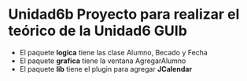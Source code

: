 # Unidad6b Proyecto para realizar el teórico de la Unidad6 GUIb

- El paquete **logica** tiene las clase Alumno, Becado y Fecha
- El paquete **grafica** tiene la ventana AgregarAlumno
- El paquete **lib** tiene el plugin para agregar **JCalendar**

